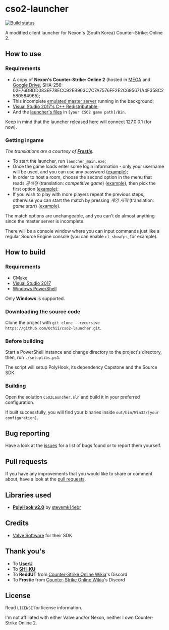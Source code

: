 # cso2-launcher
[![Build status](https://ci.appveyor.com/api/projects/status/6ehjwfyekyfd9ipx/branch/master?svg=true)](https://ci.appveyor.com/project/Ochii/cso2-launcher/branch/master)

A modified client launcher for Nexon's (South Korea) Counter-Strike: Online 2.

## How to use

### Requirements
- A copy of **Nexon's Counter-Strike: Online 2** (hosted in [MEGA](https://mega.nz/#!nhgnBJgD!iR57D5Mf3_1GCcAR36tqFQ7H7KN_F0e3XicD2JBoSN4) and [Google Drive](https://drive.google.com/open?id=1y0diL2nTERlOaJZQTA3xPb8owx82GjtB), SHA-256: 02F76DBDD083EF78ECC92EB963C7C7A7576FF2E2C695671A4F358C2580584965);
- This incomplete [emulated master server](https://github.com/Ochii/cso2-master-server/) running in the background;
- [Visual Studio 2017's C++ Redistributable](https://aka.ms/vs/15/release/vc_redist.x86.exe);
- And the [launcher's files](https://github.com/Ochii/cso2-launcher/releases) in ```[your CSO2 game path]/Bin```.

Keep in mind that the launcher released here will connect 127.0.0.1 (for now).

### Getting ingame
*The translations are a courtesy of **[Frostie](#thank-yous)**.*
- To start the launcher, run ```launcher_main.exe```;
- Once the game loads enter some login information - only your username will be used, and you can use any password ([example](https://puu.sh/Bw7hu/ffba6ca218.png));
- In order to host a room, choose the second option in the menu that reads *공식전* (translation: *competitive game*) ([example](https://puu.sh/Bw7tM/7c8298a7eb.png)), then pick the first option ([example](https://puu.sh/Bw7CS/17addcee32.png));
- If you wish to play with more players repeat the previous steps, otherwise you can start the match by pressing *게임 시작* (translation: *game start*) ([example](https://puu.sh/Bw7M3/9209eb7637.png)). 

The match options are unchangeable, and you can't do almost anything since the master server is incomplete.

There will be a console window where you can input commands just like a regular Source Engine console (you can enable ```cl_showfps```, for example).

## How to build

### Requirements
- [CMake](https://cmake.org/download/)
- [Visual Studio 2017](https://www.visualstudio.com/downloads/)
- [Windows PowerShell](https://docs.microsoft.com/en-us/powershell/scripting/setup/installing-windows-powershell)

Only **Windows** is supported.

### Downloading the source code
Clone the project with ```git clone --recursive https://github.com/Ochii/cso2-launcher.git```.

### Before building
Start a PowerShell instance and change directory to the project's directory, then, run ```./setuplibs.ps1```.

The script will setup PolyHook, its dependency Capstone and the Source SDK.

### Building
Open the solution ```CSO2Launcher.sln``` and build it in your preferred configuration.

If built successfully, you will find your binaries inside ```out/bin/Win32/[your configuration]```.

## Bug reporting
Have a look at the [issues](https://github.com/Ochii/cso2-launcher/issues) for a list of bugs found or to report them yourself.

## Pull requests
If you have any improvements that you would like to share or comment about, have a look at the [pull requests](https://github.com/Ochii/cso2-launcher/pulls).

## Libraries used
- **[PolyHook v2.0](https://github.com/stevemk14ebr/PolyHook_2_0/)** by [stevemk14ebr](https://github.com/stevemk14ebr)

## Credits
- [Valve Software](https://github.com/ValveSoftware/source-sdk-2013) for their SDK

## Thank you's
- To **[UserU](https://www.youtube.com/user/GoodbyeSpy)**
- To **[SHI_KU](https://www.youtube.com/channel/UC2HZo-HFOuxmS6zWYPMD0hQ)**
- To **ReddUT** from [Counter-Strike Online Wikia](https://cso.wikia.com/)'s Discord
- To **Frostie** from [Counter-Strike Online Wikia](https://cso.wikia.com/)'s Discord 

## License
Read ```LICENSE``` for license information.

I'm not affiliated with either Valve and/or Nexon, neither I own Counter-Strike Online 2.
